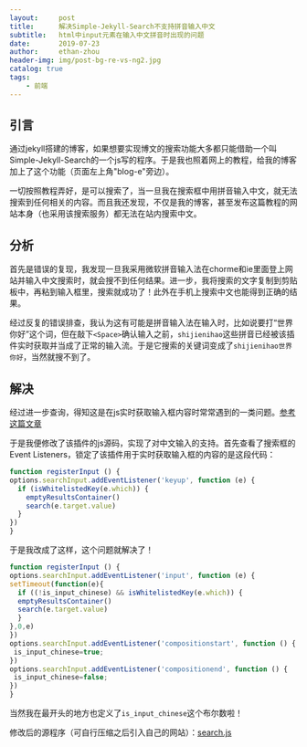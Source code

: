 ```yaml
---
layout:     post
title:      解决Simple-Jekyll-Search不支持拼音输入中文
subtitle:   html中input元素在输入中文拼音时出现的问题
date:       2019-07-23
author:     ethan-zhou
header-img: img/post-bg-re-vs-ng2.jpg
catalog: true
tags:
    - 前端
---
```


## 引言

通过jekyll搭建的博客，如果想要实现博文的搜索功能大多都只能借助一个叫Simple-Jekyll-Search的一个js写的程序。于是我也照着网上的教程，给我的博客加上了这个功能（页面左上角"blog-e"旁边）。

一切按照教程弄好，是可以搜索了，当一旦我在搜索框中用拼音输入中文，就无法搜索到任何相关的内容。而且我还发现，不仅是我的博客，甚至发布这篇教程的网站本身（也采用该搜索服务）都无法在站内搜索中文。

<!--more-->

## 分析

首先是错误的复现，我发现一旦我采用微软拼音输入法在chorme和ie里面登上网站并输入中文搜索时，就会搜不到任何结果。进一步，我将搜索的文字复制到剪贴板中，再粘到输入框里，搜索就成功了！此外在手机上搜索中文也能得到正确的结果。

经过反复的错误排查，我认为这有可能是拼音输入法在输入时，比如说要打“世界你好”这个词，但在敲下`<Space>`确认输入之前，`shijienihao`这些拼音已经被该插件实时获取并当成了正常的输入流。于是它搜索的关键词变成了`shijienihao世界你好`，当然就搜不到了。

## 解决

经过进一步查询，得知这是在js实时获取输入框内容时常常遇到的一类问题。[参考这篇文章](https://blog.csdn.net/qq_37160920/article/details/80022062)

于是我便修改了该插件的js源码，实现了对中文输入的支持。首先查看了搜索框的Event Listeners，锁定了该插件用于实时获取输入框的内容的是这段代码：
```javascript
function registerInput () {
options.searchInput.addEventListener('keyup', function (e) {
  if (isWhitelistedKey(e.which)) {
	emptyResultsContainer()
	search(e.target.value)
  }
})
}
```
于是我改成了这样，这个问题就解决了！

```javascript
function registerInput () {
options.searchInput.addEventListener('input', function (e) {
setTimeout(function(e){
  if ((!is_input_chinese) && isWhitelistedKey(e.which)) {
  emptyResultsContainer()
  search(e.target.value)
  }
},0,e)
})
options.searchInput.addEventListener('compositionstart', function () {
 is_input_chinese=true;
})
options.searchInput.addEventListener('compositionend', function () {
 is_input_chinese=false;
})
}
```

当然我在最开头的地方也定义了`is_input_chinese`这个布尔数啦！

修改后的源程序（可自行压缩之后引入自己的网站）：[search.js](/js/search.js)
